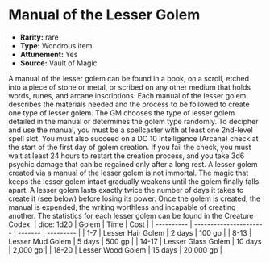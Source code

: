 
# Manual of the Lesser Golem

* **Rarity:** rare
* **Type:** Wondrous item
* **Attunement:** Yes
* **Source:** Vault of Magic


A manual of the lesser golem can be found in a book, on a scroll, etched into a piece of stone or metal, or scribed on any other medium that holds words, runes, and arcane inscriptions. Each manual of the lesser golem describes the materials needed and the process to be followed to create one type of lesser golem. The GM chooses the type of lesser golem detailed in the manual or determines the golem type randomly. To decipher and use the manual, you must be a spellcaster with at least one 2nd-level spell slot. You must also succeed on a DC 10 Intelligence (Arcana) check at the start of the first day of golem creation. If you fail the check, you must wait at least 24 hours to restart the creation process, and you take 3d6 psychic damage that can be regained only after a long rest. A lesser golem created via a manual of the lesser golem is not immortal. The magic that keeps the lesser golem intact gradually weakens until the golem finally falls apart. A lesser golem lasts exactly twice the number of days it takes to create it (see below) before losing its power. Once the golem is created, the manual is expended, the writing worthless and incapable of creating another. The statistics for each lesser golem can be found in the Creature Codex. | dice: 1d20 | Golem | Time | Cost |
| ---------- | ---------------------- | ------- | --------- |
| 1-7 | Lesser Hair Golem | 2 days | 100 gp |
| 8-13 | Lesser Mud Golem | 5 days | 500 gp |
| 14-17 | Lesser Glass Golem | 10 days | 2,000 gp |
| 18-20 | Lesser Wood Golem | 15 days | 20,000 gp |
